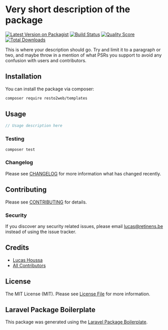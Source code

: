 # Very short description of the package

[![Latest Version on Packagist](https://img.shields.io/packagist/v/resto2web/templates.svg?style=flat-square)](https://packagist.org/packages/resto2web/templates)
[![Build Status](https://img.shields.io/travis/resto2web/templates/master.svg?style=flat-square)](https://travis-ci.org/resto2web/templates)
[![Quality Score](https://img.shields.io/scrutinizer/g/resto2web/templates.svg?style=flat-square)](https://scrutinizer-ci.com/g/resto2web/templates)
[![Total Downloads](https://img.shields.io/packagist/dt/resto2web/templates.svg?style=flat-square)](https://packagist.org/packages/resto2web/templates)

This is where your description should go. Try and limit it to a paragraph or two, and maybe throw in a mention of what PSRs you support to avoid any confusion with users and contributors.

## Installation

You can install the package via composer:

```bash
composer require resto2web/templates
```

## Usage

``` php
// Usage description here
```

### Testing

``` bash
composer test
```

### Changelog

Please see [CHANGELOG](CHANGELOG.md) for more information what has changed recently.

## Contributing

Please see [CONTRIBUTING](CONTRIBUTING.md) for details.

### Security

If you discover any security related issues, please email lucas@retinens.be instead of using the issue tracker.

## Credits

- [Lucas Houssa](https://github.com/resto2web)
- [All Contributors](../../contributors)

## License

The MIT License (MIT). Please see [License File](LICENSE.md) for more information.

## Laravel Package Boilerplate

This package was generated using the [Laravel Package Boilerplate](https://laravelpackageboilerplate.com).